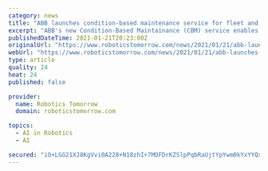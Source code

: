 ```yaml
---
category: news
title: "ABB launches condition-based maintenance service for fleet and individual robot assessments"
excerpt: "ABB's new Condition-Based Maintainance (CBM) service enables robot users to create a preventive maintenance schedule for individual or robot fleets based on real-time operational data, to optimize productivity and minimize downtime."
publishedDateTime: 2021-01-21T20:23:00Z
originalUrl: "https://www.roboticstomorrow.com/news/2021/01/21/abb-launches-condition-based-maintenance-service-for-fleet-and-individual-robot-assessments/16133/"
webUrl: "https://www.roboticstomorrow.com/news/2021/01/21/abb-launches-condition-based-maintenance-service-for-fleet-and-individual-robot-assessments/16133/"
type: article
quality: 24
heat: 24
published: false

provider:
  name: Robotics Tomorrow
  domain: roboticstomorrow.com

topics:
  - AI in Robotics
  - AI

secured: "iO+LGG21XJ8KgVvi0A228+N18zhI+7MOFDrKZSlpPqbRaUjtYpYwm0kYxYYQxkcFYfRdgcNvsrrEugr6mVkFc8eNDS2Oyx2jYyR2b3e+INv8y2ASXvDnJEvmw6UeHKXO6BqC5IpGu1Kn+HIyj9rTOOpxqfP4TVdgQuuA6W5JHQAcoyrixLPQJMWm4rzCJ56sd8S4GEfqiWXqudVpOuH04rb6SDFc9TqBN+7e5WuCyDqx1V5vlCVEoCUsYjNAGenDtVvII4gt7eVTYFCuBhimywtZG538EQnDpJ3Gv3jEz3EbO/6NAznZszqS61HMIjrcAt9R/hK/TG7ccd9p/NZvqNfLt5iL6wwoGRktLsznEVQ=;cm/XqsJIolU/07ENq0+Crg=="
---
```


